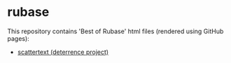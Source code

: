 # rubase

This repository contains 'Best of Rubase' html files (rendered using GitHub pages):

- [scattertext (deterrence project)](https://github.com/hcss-utils/rubase/blob/main/scattertext-deterrence.html)
